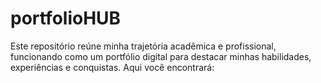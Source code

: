 # portfolioHUB
Este repositório reúne minha trajetória acadêmica e profissional, funcionando como um portfólio digital para destacar minhas habilidades, experiências e conquistas. Aqui você encontrará:
